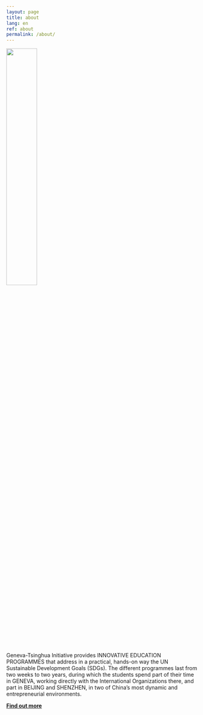 ```yaml
---
layout: page
title: about
lang: en
ref: about
permalink: /about/
---
```




<a href="http://gt-initiative.org/" target="_blank"><img src="{{ site.baseurl }}/images/site/GTI-logo.png" width="40%"></a>


<br>
Geneva-Tsinghua Initiative provides INNOVATIVE EDUCATION PROGRAMMES that address in a practical, hands-on way the UN Sustainable Development Goals (SDGs). The different programmes last from two weeks to two years, during which the students spend part of their time in GENEVA, working directly with the International Organizations there, and part in BEIJING and SHENZHEN, in two of China’s most dynamic and entrepreneurial environments.

**<a href="http://gt-initiative.org/" target="_blank">Find out more</a>**
